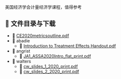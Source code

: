 美国经济学会计量经济学课程，值得参考
## 📄 文件目录与下载

- 📄 [CE2020metricsoutline.pdf](CE2020metricsoutline.pdf)
- 📁 abadie
  - 📄 [Introduction to Treatment Effects Handout.pdf](abadie/Introduction%20to%20Treatment%20Effects%20Handout.pdf)
- 📁 angrist
  - 📄 [JA1_ASSA2020Intro_flat_print.pdf](angrist/JA1_ASSA2020Intro_flat_print.pdf)
- 📁 walters
  - 📄 [cw_slides_1_2020_print.pdf](walters/cw_slides_1_2020_print.pdf)
  - 📄 [cw_slides_2_2020_print.pdf](walters/cw_slides_2_2020_print.pdf)
